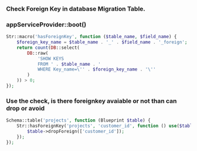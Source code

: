 ### Check Foreign Key in database Migration Table.

### appServiceProvider::boot()
```php
Str::macro('hasForeignKey', function ($table_name, $field_name) {
    $foreign_key_name = $table_name . '_' . $field_name . '_foreign';
    return count(DB::select(
        DB::raw(
            'SHOW KEYS
            FROM ' . $table_name . '
            WHERE Key_name=\'' . $foreign_key_name . '\''
        )
    )) > 0;
});
```

### Use the check, is there foreignkey avaiable or not than can drop or avoid
```php
Schema::table('projects', function (Blueprint $table) {
    Str::hasForeignKey('projects', 'customer_id', function () use($table) {
        $table->dropForeign(['customer_id']);
    });
});
```
